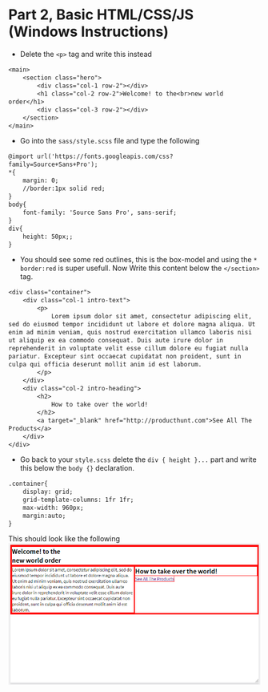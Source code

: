 # Part 2, Basic HTML/CSS/JS (Windows Instructions)

* Delete the `<p>` tag and write this instead

```
<main>
    <section class="hero">
        <div class="col-1 row-2"></div>
        <h1 class="col-2 row-2">Welcome! to the<br>new world order</h1>
        <div class="col-3 row-2"></div>
    </section>
</main>
```
* Go into the `sass/style.scss` file and type the following

```
@import url('https://fonts.googleapis.com/css?family=Source+Sans+Pro');
*{
    margin: 0;
    //border:1px solid red;
}
body{
    font-family: 'Source Sans Pro', sans-serif;
}
div{
    height: 50px;;
}
```

* You should see some red outlines, this is the box-model and using the `* border:red` is super usefull. Now Write this content below the `</section>` tag. 

```
<div class="container">
    <div class="col-1 intro-text">
        <p>
            Lorem ipsum dolor sit amet, consectetur adipiscing elit, sed do eiusmod tempor incididunt ut labore et dolore magna aliqua. Ut enim ad minim veniam, quis nostrud exercitation ullamco laboris nisi ut aliquip ex ea commodo consequat. Duis aute irure dolor in reprehenderit in voluptate velit esse cillum dolore eu fugiat nulla pariatur. Excepteur sint occaecat cupidatat non proident, sunt in culpa qui officia deserunt mollit anim id est laborum.
        </p> 
    </div>
    <div class="col-2 intro-heading">
        <h2>
            How to take over the world!
        </h2>
        <a target="_blank" href="http://producthunt.com">See All The Products</a>
    </div>
</div>  
```
* Go back to your `style.scss` delete the `div { height }...` part and write this below the `body {}` declaration.

```
.container{
    display: grid;
    grid-template-columns: 1fr 1fr;
    max-width: 960px;
    margin:auto;
}
```

This should look like the following
![box model 1](images/box-model-1.png)